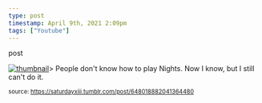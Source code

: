 ```yaml
---
type: post
timestamp: April 9th, 2021 2:09pm
tags: ["Youtube"]
---
```

post

[![thumbnail](http://i3.ytimg.com/vi/hTkt4Kd1MLI/maxresdefault.jpg)](https://www.youtube.com/watch?v=hTkt4Kd1MLI)>
People don't know how to play Nights.  Now I know, but I still can't do it.

      
      
      
      
      
      
  
<small>source: https://saturdayxiii.tumblr.com/post/648018882041364480</small>
